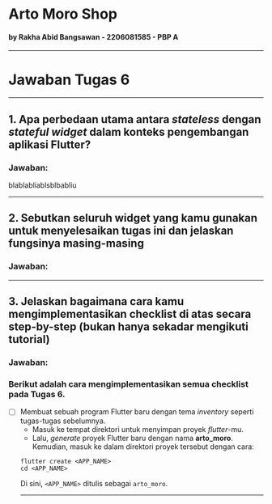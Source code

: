 # Arto Moro Shop
#### by Rakha Abid Bangsawan - 2206081585 - PBP A
<hr>

# Jawaban Tugas 6
<hr>

## 1. Apa perbedaan utama antara <em>stateless</em> dengan <em>stateful widget</em> dalam konteks pengembangan aplikasi Flutter?
### Jawaban: 
blablabliablsblbabliu

<hr>

## 2. Sebutkan seluruh widget yang kamu gunakan untuk menyelesaikan tugas ini dan jelaskan fungsinya masing-masing
### Jawaban: 


<hr>

## 3. Jelaskan bagaimana cara kamu mengimplementasikan checklist di atas secara step-by-step (bukan hanya sekadar mengikuti tutorial)
### Jawaban: 
### Berikut adalah cara mengimplementasikan semua checklist pada Tugas 6.
- [ ] Membuat sebuah program Flutter baru dengan tema <em>inventory</em> seperti tugas-tugas sebelumnya. <br>
    - Masuk ke tempat direktori untuk menyimpan proyek <em>flutter</em>-mu.
    - Lalu, <em>generate</em> proyek Flutter baru dengan nama <strong>arto_moro</strong>. Kemudian, masuk ke dalam direktori proyek tersebut dengan cara: 
    ```
    flutter create <APP_NAME>
    cd <APP_NAME>
    ```
    Di sini, `<APP_NAME>` ditulis sebagai `arto_moro`.
    <hr>
